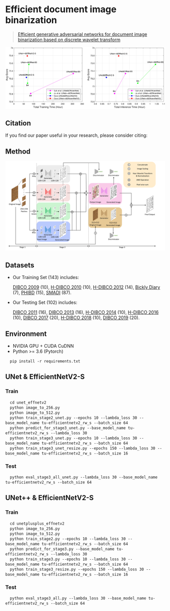 # Efficient document image binarization

> [Efficient generative adversarial networks for document image binarization based on discrete wavelet transform](https://arxiv.org/abs/)

<p align="center">
  <img src="readme_fig/fig_intro.jpg" width="1024" title="intro">
</p>

## Citation
If you find our paper useful in your research, please consider citing:
    
## Method
<p align="center">
  <img src="readme_fig/fig_network.jpg" width="640" title="network">
</p>

## Datasets
* Our Training Set (143) includes:

  [DIBCO 2009](http://users.iit.demokritos.gr/~bgat/DIBCO2009/benchmark/) (10), [H-DIBCO 2010](http://users.iit.demokritos.gr/~bgat/H-DIBCO2010/benchmark/) (10), [H-DIBCO 2012](http://utopia.duth.gr/~ipratika/HDIBCO2012/benchmark/) (14), [Bickly Diary](https://github.com/vqnhat/DSN-Binarization/files/2793688/original_gt_labeled.zip) (7), [PHIBD](http://www.iapr-tc11.org/mediawiki/index.php/Persian_Heritage_Image_Binarization_Dataset_(PHIBD_2012)) (15), [SMADI](https://tc11.cvc.uab.es/datasets/SMADI_1) (87).
  
* Our Testing Set (102) includes:

  [DIBCO 2011](http://utopia.duth.gr/~ipratika/DIBCO2011/benchmark/) (16), [DIBCO 2013](http://utopia.duth.gr/~ipratika/DIBCO2013/benchmark/) (16), [H-DIBCO 2014](http://users.iit.demokritos.gr/~bgat/HDIBCO2014/benchmark/) (10), [H-DIBCO 2016](http://vc.ee.duth.gr/h-dibco2016/benchmark/) (10), [DIBCO 2017](http://vc.ee.duth.gr/dibco2017/benchmark/) (20), [H-DIBCO 2018](https://vc.ee.duth.gr/h-dibco2018/benchmark/) (10), [DIBCO 2019](https://vc.ee.duth.gr/dibco2019/benchmark/) (20).

## Environment
* NVIDIA GPU + CUDA CuDNN
* Python >= 3.6 (Pytorch)
```
  pip install -r requirements.txt
```

## UNet & EfficientNetV2-S
### Train
```
  cd unet_effnetv2
  python image_to_256.py
  python image_to_512.py
  python train_stage2_unet.py --epochs 10 --lambda_loss 30 --base_model_name tu-efficientnetv2_rw_s --batch_size 64
  python predict_for_stage3_unet.py --base_model_name tu-efficientnetv2_rw_s --lambda_loss 30
  python train_stage3_unet.py --epochs 10 --lambda_loss 30 --base_model_name tu-efficientnetv2_rw_s --batch_size 64
  python train_stage3_unet_resize.py --epochs 150 --lambda_loss 30 --base_model_name tu-efficientnetv2_rw_s --batch_size 16
```
### Test
```
  python eval_stage3_all_unet.py --lambda_loss 30 --base_model_name tu-efficientnetv2_rw_s --batch_size 64
```

## UNet++ & EfficientNetV2-S
### Train
```
  cd unetplusplus_effnetv2
  python image_to_256.py
  python image_to_512.py
  python train_stage2.py --epochs 10 --lambda_loss 30 --base_model_name tu-efficientnetv2_rw_s --batch_size 64
  python predict_for_stage3.py --base_model_name tu-efficientnetv2_rw_s --lambda_loss 30
  python train_stage3.py --epochs 10 --lambda_loss 30 --base_model_name tu-efficientnetv2_rw_s --batch_size 64
  python train_stage3_resize.py --epochs 150 --lambda_loss 30 --base_model_name tu-efficientnetv2_rw_s --batch_size 16
```

### Test
```
  python eval_stage3_all.py --lambda_loss 30 --base_model_name tu-efficientnetv2_rw_s --batch_size 64
```
